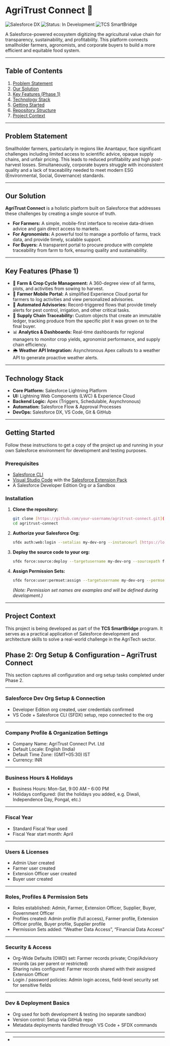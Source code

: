 # AgriTrust Connect 🌱

![Salesforce DX](https://img.shields.io/badge/Built%20with-Salesforce%20DX-orange.svg)
![Status: In Development](https://img.shields.io/badge/Status-In%20Development-green.svg)
![TCS SmartBridge](https://img.shields.io/badge/Program-TCS%20SmartBridge-blueviolet)

A Salesforce-powered ecosystem digitizing the agricultural value chain for transparency, sustainability, and profitability. This platform connects smallholder farmers, agronomists, and corporate buyers to build a more efficient and equitable food system.

---

## Table of Contents

1.  [Problem Statement](#problem-statement)
2.  [Our Solution](#our-solution)
3.  [Key Features (Phase 1)](#key-features-phase-1)
4.  [Technology Stack](#technology-stack)
5.  [Getting Started](#getting-started)
6.  [Repository Structure](#repository-structure)
7.  [Project Context](#project-context)

---

## Problem Statement

Smallholder farmers, particularly in regions like Anantapur, face significant challenges including limited access to scientific advice, opaque supply chains, and unfair pricing. This leads to reduced profitability and high post-harvest losses. Simultaneously, corporate buyers struggle with inconsistent quality and a lack of traceability needed to meet modern ESG (Environmental, Social, Governance) standards.

---

## Our Solution

**AgriTrust Connect** is a holistic platform built on Salesforce that addresses these challenges by creating a single source of truth.

* **For Farmers:** A simple, mobile-first interface to receive data-driven advice and gain direct access to markets.
* **For Agronomists:** A powerful tool to manage a portfolio of farms, track data, and provide timely, scalable support.
* **For Buyers:** A transparent portal to procure produce with complete traceability from farm to fork, ensuring quality and sustainability.

---

## Key Features (Phase 1)

* 🌾 **Farm & Crop Cycle Management:** A 360-degree view of all farms, plots, and activities from sowing to harvest.
* 📱 **Farmer Mobile Portal:** A simplified Experience Cloud portal for farmers to log activities and view personalized advisories.
* 🤖 **Automated Advisories:** Record-triggered flows that provide timely alerts for pest control, irrigation, and other critical tasks.
* 🔗 **Supply Chain Traceability:** Custom objects that create an immutable ledger, tracking produce from the specific plot it was grown on to the final buyer.
* 📊 **Analytics & Dashboards:** Real-time dashboards for regional managers to monitor crop yields, agronomist performance, and supply chain efficiency.
* 🌦️ **Weather API Integration:** Asynchronous Apex callouts to a weather API to generate proactive weather alerts.

---

## Technology Stack

* **Core Platform:** Salesforce Lightning Platform
* **UI:** Lightning Web Components (LWC) & Experience Cloud
* **Backend Logic:** Apex (Triggers, Schedulable, Asynchronous)
* **Automation:** Salesforce Flow & Approval Processes
* **DevOps:** Salesforce DX, VS Code, Git & GitHub

---

## Getting Started

Follow these instructions to get a copy of the project up and running in your own Salesforce environment for development and testing purposes.

### Prerequisites

* [Salesforce CLI](https://developer.salesforce.com/tools/sfdxcli)
* [Visual Studio Code](https://code.visualstudio.com/) with the [Salesforce Extension Pack](https://marketplace.visualstudio.com/items?itemName=salesforce.salesforcedx-vscode)
* A Salesforce Developer Edition Org or a Sandbox

### Installation

1.  **Clone the repository:**
    ```bash
    git clone [https://github.com/your-username/agritrust-connect.git](https://github.com/your-username/agritrust-connect.git)
    cd agritrust-connect
    ```

2.  **Authorize your Salesforce Org:**
    ```bash
    sfdx auth:web:login --setalias my-dev-org --instanceurl [https://login.salesforce.com](https://login.salesforce.com)
    ```

3.  **Deploy the source code to your org:**
    ```bash
    sfdx force:source:deploy --targetusername my-dev-org --sourcepath force-app
    ```

4.  **Assign Permission Sets:**
    ```bash
    sfdx force:user:permset:assign --targetusername my-dev-org --permsetname Agronomist
    ```
    *(Note: Permission set names are examples and will be defined during development.)*

---

## Project Context

This project is being developed as part of the **TCS SmartBridge** program. It serves as a practical application of Salesforce development and architecture skills to solve a real-world challenge in the AgriTech sector.






## Phase 2: Org Setup & Configuration – AgriTrust Connect

This section captures all configuration and org setup tasks completed under Phase 2.

---

### Salesforce Dev Org Setup & Connection

- Developer Edition org created, user credentials confirmed  
- VS Code + Salesforce CLI (SFDX) setup, repo connected to the org

---

### Company Profile & Organization Settings

- Company Name: AgriTrust Connect Pvt. Ltd  
- Default Locale: English (India)  
- Default Time Zone: (GMT+05:30) IST  
- Currency: INR  

---

### Business Hours & Holidays

- Business Hours: Mon-Sat, 9:00 AM – 6:00 PM  
- Holidays configured: (list the holidays you added, e.g. Diwali, Independence Day, Pongal, etc.)

---

### Fiscal Year

- Standard Fiscal Year used  
- Fiscal Year start month: April  

---

### Users & Licenses

- Admin User created  
- Farmer user created  
- Extension Officer user created  
- Buyer user created  

---

### Roles, Profiles & Permission Sets

- Roles established: Admin, Farmer, Extension Officer, Supplier, Buyer, Government Officer  
- Profiles created: Admin profile (full access), Farmer profile, Extension Officer profile, Buyer profile, Supplier profile  
- Permission Sets added: “Weather Data Access”, “Financial Data Access”  

---

### Security & Access

- Org-Wide Defaults (OWD) set: Farmer records private; Crop/Advisory records (as per parent or restricted)  
- Sharing rules configured: Farmer records shared with their assigned Extension Officer  
- Login / password policies: Admin login access, field-level security set for sensitive fields  

---

### Dev & Deployment Basics

- Org used for both development & testing (no separate sandbox)  
- Version control: Setup via GitHub repo  
- Metadata deployments handled through VS Code + SFDX commands  

---
- ___  

